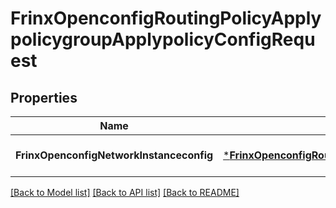 # FrinxOpenconfigRoutingPolicyApplypolicygroupApplypolicyConfigRequest

## Properties
Name | Type | Description | Notes
------------ | ------------- | ------------- | -------------
**FrinxOpenconfigNetworkInstanceconfig** | [***FrinxOpenconfigRoutingPolicyApplypolicygroupApplypolicyConfig**](frinx.openconfig.routing.policy.applypolicygroup.applypolicy.Config.md) |  | [optional] [default to null]

[[Back to Model list]](../README.md#documentation-for-models) [[Back to API list]](../README.md#documentation-for-api-endpoints) [[Back to README]](../README.md)



